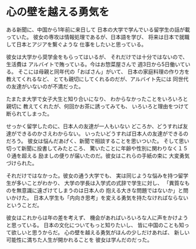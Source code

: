 # 心の壁を越える勇気を

ある新聞に、中国から1年前に来日して
日本の大学で学んでいる留学生の話が載っていた。
彼女の専攻は情報処理であるが、日本語を学び、
将来は日本で就職して日本とアジアを繋ぐような
仕事をしたいと思っている。

彼女は大学から奨学金をもらってはいるが、
それだけでは十分ではないので、生活費は
アルバイトで賄っている。今はお惣菜屋さんで
週3日から5日働いている。
そこには母親と同年代の「おばさん」がいて、
日本の家庭料理の作り方を教えてくれるなど、
とても親切にしてくれるのだが、アルバイト先には
同世代の友達がいないのが不満だった。

たまたま大学で女子大生と知り合いになり、
わからなかったことをいろいろと親切に
教えてくれたが、何回かお茶に誘ってみても、
いろいろと理由をつけて断られてしまった。

せっかく留学したのに、日本人の友達が一人もいない
どころか、どうすれば友達ができるのかさえわからない。
いったいどうすれば日本人の友達ができるのだろう。
彼女は悩んだあげく、新聞で相談することを思いついた。
そして思い切って新聞に投書してみたところ、
驚いたことに年齢や性別に関わりなく１５０通を超える
励ましの便りが届いたのだ。彼女はこれらの手紙の束に
大変勇気づけられた。

それだけではなかった。彼女の通う大学でも、
実は同じような悩みを持つ留学生が多いことがわかり、
大学の学長は入学式の式辞で学生に対し、
「異質なものを無意識に遠ざけてしまうのは日本人の
抱える大きな問題ではないか」と問いかけた。
日本人学生も「内向き思考」を変える勇気を持たなければならない
ということだ。

彼女はこれからは年の差を考えず、
機会があればいろいろな人に声をかけようと思っている。
日本の文化についてもっと知りたいし、
皆に中国のことも知って欲しいと思うからだ。
心の壁を越える勇気がほんの少しだけあれば、
新しい可能性に満ちた人生が開かれることを
彼女は学んだのだった。

